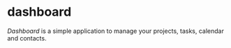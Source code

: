 # dashboard
*Dashboard* is a simple application to manage your projects, tasks, calendar and contacts.

